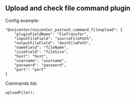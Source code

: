 Upload and check file command plugin
---

Config example:
````
"@voicenter/voicenter_pastash_command_fileupload": {
    "pluginFieldName": "FieTransfer",
    "inputFileField": "sourceFilePath",
    "outputFileField": "destFilePath",
    "nameField": "fileName",
    "sizeField": "fileSize",
    "host": "host",
    "usarname": "usarname",
    "password": "password",
    "port": "port"
}
````

Commands list:
````
uploadFile();
````